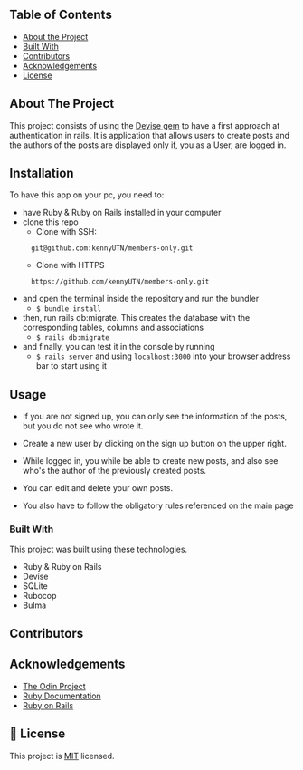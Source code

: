 ## Table of Contents

* [About the Project](#about-the-project)
* [Built With](#built-with)
* [Contributors](#contributors)
* [Acknowledgements](#acknowledgements)
* [License](#license)


## About The Project

This project consists of using the [Devise gem](https://github.com/heartcombo/devise) to have a first approach at authentication in rails. It is application that allows users to create posts and the authors of the posts are displayed only if, you as a User, are logged in.


## Installation

To have this app on your pc, you need to:
* have Ruby & Ruby on Rails installed in your computer
* clone this repo
  - Clone with SSH:
  ```
    git@github.com:kennyUTN/members-only.git
  ```
  - Clone with HTTPS
  ```
    https://github.com/kennyUTN/members-only.git
  ```
* and open the terminal inside the repository and run the bundler
  - ```$ bundle install```
* then, run rails db:migrate. This creates the database with the corresponding tables, columns and associations
  - ```$ rails db:migrate```
* and finally, you can test it in the console by running
  - ```$ rails server``` and using ```localhost:3000``` into your browser address bar to start using it


## Usage

* If you are not signed up, you can only see the information of the posts, but you do not see who wrote it.

* Create a new user by clicking on the sign up button on the upper right.

* While logged in, you while be able to create new posts, and also see who's the author of the previously created posts.

* You can edit and delete your own posts.

* You also have to follow the obligatory rules referenced on the main page

### Built With
This project was built using these technologies.
* Ruby & Ruby on Rails
* Devise
* SQLite
* Rubocop
* Bulma

<!-- CONTACT -->
## Contributors


<!-- ACKNOWLEDGEMENTS -->
## Acknowledgements
* [The Odin Project](https://www.theodinproject.com/)
* [Ruby Documentation](https://www.ruby-lang.org/en/documentation/)
* [Ruby on Rails](https://rubyonrails.org/)

## 📝 License

This project is [MIT](https://opensource.org/licenses/MIT) licensed.
